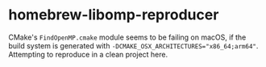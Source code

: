 # homebrew-libomp-reproducer

CMake's `FindOpenMP.cmake` module seems to be failing on macOS,
if the build system is generated with `-DCMAKE_OSX_ARCHITECTURES="x86_64;arm64"`.
Attempting to reproduce in a clean project here.

